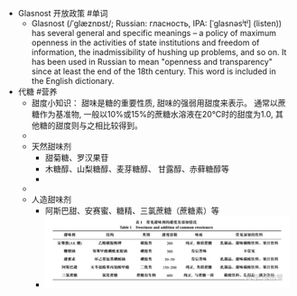 - Glasnost 开放政策  #单词
	- Glasnost (/ˈɡlæznɒst/; Russian: гласность, IPA: [ˈɡlasnəsʲtʲ] (listen)) has several general and specific meanings – a policy of maximum openness in the activities of state institutions and freedom of information, the inadmissibility of hushing up problems, and so on. It has been used in Russian to mean "openness and transparency" since at least the end of the 18th century. This word is included in the English dictionary.
- 代糖 #营养
	- 甜度小知识：
	  甜味是糖的重要性质, 甜味的强弱用甜度来表示。 通常以蔗糖作为基准物, 一般以10%或15%的蔗糖水溶液在20℃时的甜度为1.0, 其他糖的甜度则与之相比较得到。
	-
	- 天然甜味剂
		- 甜菊糖、罗汉果苷
		- 木糖醇、山梨糖醇、麦芽糖醇、 甘露醇、赤藓糖醇等
		-
	-
	- 人造甜味剂
		- 阿斯巴甜、安赛蜜、糖精、三氯蔗糖（蔗糖素）等
		- ![image.png](../assets/image_1662000569990_0.png)